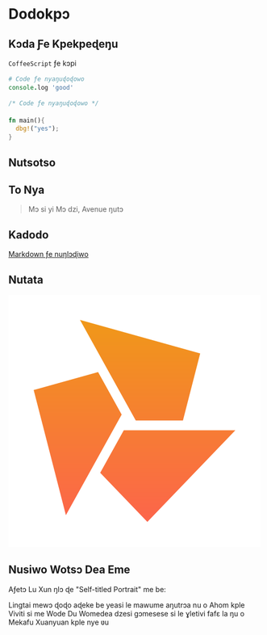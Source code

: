 # Dodokpɔ

## Kɔda Ƒe Kpekpeɖeŋu

`CoffeeScript` ƒe kɔpi

```coffee
# Code ƒe nyaŋuɖoɖowo
console.log 'good'


```

```rust
/* Code ƒe nyaŋuɖoɖowo */

fn main(){
  dbg!("yes");
}
```

## Nutsotso

<!-- HTML 注释 --> 

<!-- 多行注释 --> 

## To Nya

> Mɔ si yi Mɔ dzi, Avenue ŋutɔ

## Kadodo

[Markdown ƒe nuŋlɔɖiwo](https://github.com/xxai-art/xxai-art-md)

## Nutata

![xxAI.Art ƒe Adzɔnu ƒe Dzesidede](https://raw.githubusercontent.com/xxai-art/web/main/file/svg/logo.svg)

## Nusiwo Wotsɔ Dea Eme

Aƒetɔ Lu Xun ŋlɔ ɖe "Self-titled Portrait" me be:

  Lingtai mewɔ ɖoɖo aɖeke be yeasi le mawume aŋutrɔa nu o
  Ahom kple Viviti si me Wode Du
  Womedea dzesi gɔmesese si le ɣletivi fafɛ la ŋu o
  Mekafu Xuanyuan kple nye ʋu


